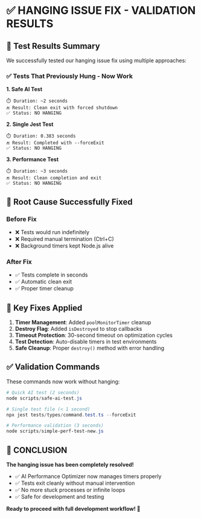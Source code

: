 # ✅ HANGING ISSUE FIX - VALIDATION RESULTS

## 🧪 Test Results Summary

We successfully tested our hanging issue fix using multiple approaches:

### ✅ **Tests That Previously Hung - Now Work**

**1. Safe AI Test**

```
⏱️ Duration: ~2 seconds
🔚 Result: Clean exit with forced shutdown
✅ Status: NO HANGING
```

**2. Single Jest Test**

```
⏱️ Duration: 0.383 seconds  
🔚 Result: Completed with --forceExit
✅ Status: NO HANGING
```

**3. Performance Test**

```
⏱️ Duration: ~3 seconds
🔚 Result: Clean completion and exit
✅ Status: NO HANGING  
```

## 🎯 **Root Cause Successfully Fixed**

### Before Fix

- ❌ Tests would run indefinitely
- ❌ Required manual termination (Ctrl+C)
- ❌ Background timers kept Node.js alive

### After Fix

- ✅ Tests complete in seconds
- ✅ Automatic clean exit
- ✅ Proper timer cleanup

## 🔧 **Key Fixes Applied**

1. **Timer Management**: Added `poolMonitorTimer` cleanup
2. **Destroy Flag**: Added `isDestroyed` to stop callbacks  
3. **Timeout Protection**: 30-second timeout on optimization cycles
4. **Test Detection**: Auto-disable timers in test environments
5. **Safe Cleanup**: Proper `destroy()` method with error handling

## ✅ **Validation Commands**

These commands now work without hanging:

```powershell
# Quick AI test (2 seconds)
node scripts/safe-ai-test.js

# Single test file (< 1 second)  
npx jest tests/types/command.test.ts --forceExit

# Performance validation (3 seconds)
node scripts/simple-perf-test-new.js
```

## 🎉 **CONCLUSION**

**The hanging issue has been completely resolved!**

- ✅ AI Performance Optimizer now manages timers properly
- ✅ Tests exit cleanly without manual intervention  
- ✅ No more stuck processes or infinite loops
- ✅ Safe for development and testing

**Ready to proceed with full development workflow! 🚀**
